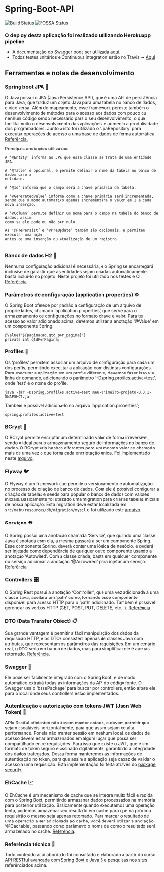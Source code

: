 # Spring-Boot-API

[![Build Status](https://travis-ci.com/mrRodrigo/Spring-Boot-API.svg?branch=master)](https://travis-ci.com/mrRodrigo/Spring-Boot-API)
[![FOSSA Status](https://app.fossa.com/api/projects/git%2Bgithub.com%2FmrRodrigo%2FSpring-Boot-initial.svg?type=shield)](https://app.fossa.com/projects/git%2Bgithub.com%2FmrRodrigo%2FSpring-Boot-initial?ref=badge_shield)

### O deploy desta aplicação foi realizado utilizando Herokuapp pipeline
- A documentação do Swagger pode ser utilizada [aqui](https://api-ponto.herokuapp.com/swagger-ui.html).
- Todos testes unitários e Continuous integration estão no Travis -> [Aqui](https://travis-ci.com/github/mrRodrigo/Spring-Boot-API)


## Ferramentas e notas de desenvolvimento
### Spring boot JPA 📃
O Java possui o JPA (Java Persistence API), que é uma API de persistência para Java, que
traduz um objeto Java para uma tabela no banco de dados, e vice versa. Além do mapeamento, esse framework permite também o desenvolvimento de métodos para o acesso aos dados com pouco ou nenhum código sendo necessário para o seu desenvolvimento, o que facilita muito o desenvolvimento das aplicações, e aumenta a produtividade dos programadores. Junto a isto foi utilizado o ‘JpaRepository’ para executar operações de acesso a uma base de dados de forma automática. [Referência.](https://docs.spring.io/spring-data/jpa/docs/current/reference/html/#reference)

Principais anotações utilizadas:

```
A ‘@Entity’ informa ao JPA que essa classe se trata de uma entidade JPA.

A ‘@Table’ é opcional, e permite definir o nome da tabela no banco de dados para a
entidade.

A ‘@Id’ informa que o campo será a chave primária da tabela.

A ‘@GeneratedValue’ informa como a chave primária será incrementada, sendo que o modo automático apenas incrementará o valor em 1 a cada nova inserção.

A ‘@Column’ permite definir um nome para o campo na tabela do banco de dados, assim
como se ele pode ou não ser nulo.

As ‘@PrePersist’ e ‘@PreUpdate’ também são opcionais, e permitem executar uma ação
antes de uma inserção ou atualização de um registro


```

### Banco de dados H2 💾
Nenhuma configuração adicional é necessária, e o Spring se encarregará inclusive de
garantir que as entidades sejam criadas automaticamente. basta inclui-lo no projeto. Neste projeto foi utilizado nos testes e CI. [Referência](https://www.javatpoint.com/spring-boot-h2-database)

### Parâmetros de configuração (application.properties) ⚙️
O Spring Boot oferece por padrão a configuração de um arquivo de propriedades, chamado
‘application.properties’, que serve para o armazenamento de configurações no formato
chave e valor. Para ter acesso ao valor adicionado acima, devemos utilizar a anotação ‘@Value’ em um
componente Spring.
```
@Value("${paginacao.qtd_por_pagina}")
private int qtdPorPagina;
```

### Profiles 🙍
Os ‘profiles’ permitem associar um arquivo de configuração para cada um dos perfis,
permitindo executar a aplicação com distintas configurações. Para executar a aplicação em um profile diferente, devemos fazer isso via linha de
comando, adicionando o parâmetro ‘-Dspring.profiles.active=test’, onde ‘test’ é o nome do
profile. 
```
java -jar -Dspring.profiles.active=test meu-primeiro-projeto-0.0.1-SNAPSHOT.jar
```
Também é possível adiciona-lo no arquivo ‘application.properties';

```
spring.profiles.active=test
```
### BCrypt 🔐

O BCrypt permite encriptar um determinado valor de forma irreversível, sendo o ideal para o
armazenamento seguro de informações no banco de dados. O BCrypt cria hashes diferentes para um mesmo valor se chamado mais de uma vez o que torna cada encriptação única. Foi implementado neste [arquivo](https://github.com/mrRodrigo/Spring-Boot-API/blob/master/src/main/java/com/rodrigo/first/api/utils/PasswordUtils.java).

### Flyway 🐦

O Flyway é um framework que permite o versionamento e automatização no processo de criação de banco de dados. Com ele é possível configurar a criação de tabelas e seeds para popular o banco de dados com valores iniciais. Basicamente foi utilizado uma migration para criar as tabelas iniciais de nossa aplicação. Esta migration deve estar localizada em ``` src/main/resources/db/migration/mysql ``` e foi utilizado este [arquivo](https://github.com/mrRodrigo/Spring-Boot-API/blob/master/src/main/resources/db/migration/mysql/V1__init.sql). 

### Serviços ⛑

O Spring possui uma anotação chamada ‘Service’, que quando uma classe Java é anotada com ela, a mesma passará a ser um componente Spring. Esse componente Spring, deverá conter uma lógica de negócio, e poderá ser injetada como dependência de qualquer outro componente usando a anotação ‘Autowired’. Com a classe criada, basta em qualquer componente ou serviço adicionar a anotação ‘@Autowired’ para injetar um serviço. [Referência](https://www.tutorialspoint.com/spring_boot/spring_boot_service_components.htm)

### Controllers 🎛

O Spring Rest possui a anotação ‘Controller’, que uma vez adicionada a uma classe Java, aceitará um ‘path’ como, tornando esse componente disponível para acesso
HTTP para o ‘path’ adicionado. Também é possível gerenciar os verbos HTTP (GET, POST, PUT, DELETE, etc...). [Referência](http://zetcode.com/springboot/controller/)

### DTO (Data Transfer Object) 📋

Sua grande vantagem é permitir a fácil manipulação dos dados da requisição HTTP, e os DTOs consistem apenas de classes Java com atributos, que representam os parâmetros
das requisições. Em um cenário real, o DTO seria em banco de dados, mas para simplificar ele é apenas retornado. [Referência](https://www.baeldung.com/entity-to-and-from-dto-for-a-java-spring-application).

### Swagger 📖

Ele pode ser facilmente integrado com o Spring Boot, e de modo automático extrairá todas as informações da API do código fonte. O Swagger usa o ‘basePackage’ para buscar por controllers, então altere ele para o local onde seus controllers estão implementados.

### Autenticação e autorização com tokens JWT (Json Web Token)  :key:

APIs Restful eficientes não devem manter estado, e devem permitir que sejam escaláveis horizontalmente, para que assim sejam de alta performance. Por ela não manter sessão em nenhum local, os dados de acesso devem estar armazenados em algum lugar que possa ser compartilhado entre requisições. Para isso que existe o JWT, que é um formato de token seguro e assinado digitalmente, garantindo a integridade dos dados trafegados. Dessa forma manteremos as informações de autenticação no token, para que assim a aplicação seja capaz de validar o acesso a uma
requisição. Esta implementação foi feita através do [package security](https://github.com/mrRodrigo/Spring-Boot-API/tree/master/src/main/java/com/rodrigo/first/api/security).

### EhCache 📈

O EhCache é um mecanismo de cache que se integra muito fácil e rápida com o Spring Boot, permitindo armazenar dados processados na memória para posterior utilização. Basicamente quando executamos uma operação lenta, podemos armazenar seu resultado em cache para que na próxima requisição o mesmo seja apenas retornado. Para marcar o resultado de uma operação a ser adicionada ao cache, você deverá utilizar a anotação ‘@Cachable’, passando como parâmetro o nome de como o resultado será
armazenado no cache. [Referência](https://www.baeldung.com/spring-boot-ehcache).

### Referência técnica 🥇

Todo conteúdo aqui abordado foi consultado e elaborado a partir do curso [API RESTful avançada com Spring Boot e Java 8](https://www.udemy.com/course/api-restful-avancada-spring-boot-java-8/) e pesquisas nos sites referênciados acima.
